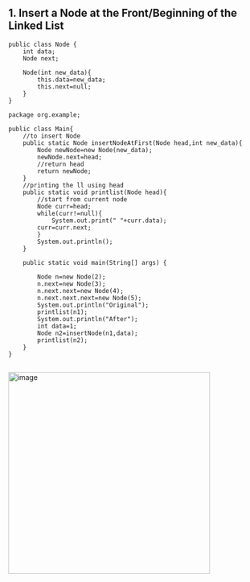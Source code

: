 ## 1. Insert a Node at the Front/Beginning of the Linked List

```
public class Node {
    int data;
    Node next;

    Node(int new_data){
        this.data=new_data;
        this.next=null;
    }
}

package org.example;

public class Main{
    //to insert Node
    public static Node insertNodeAtFirst(Node head,int new_data){
        Node newNode=new Node(new_data);
        newNode.next=head;
        //return head
        return newNode;
    }
    //printing the ll using head
    public static void printlist(Node head){
        //start from current node
        Node curr=head;
        while(curr!=null){
            System.out.print(" "+curr.data);
        curr=curr.next;
        }
        System.out.println();
    }

    public static void main(String[] args) {

        Node n=new Node(2);
        n.next=new Node(3);
        n.next.next=new Node(4);
        n.next.next.next=new Node(5);
        System.out.println("Original");
        printlist(n1);
        System.out.println("After");
        int data=1;
        Node n2=insertNode(n1,data);
        printlist(n2);
    }
}


```
<img width="401" alt="image" src="https://github.com/user-attachments/assets/f6955064-8751-4fdd-b093-19cbb06cb43d" />

